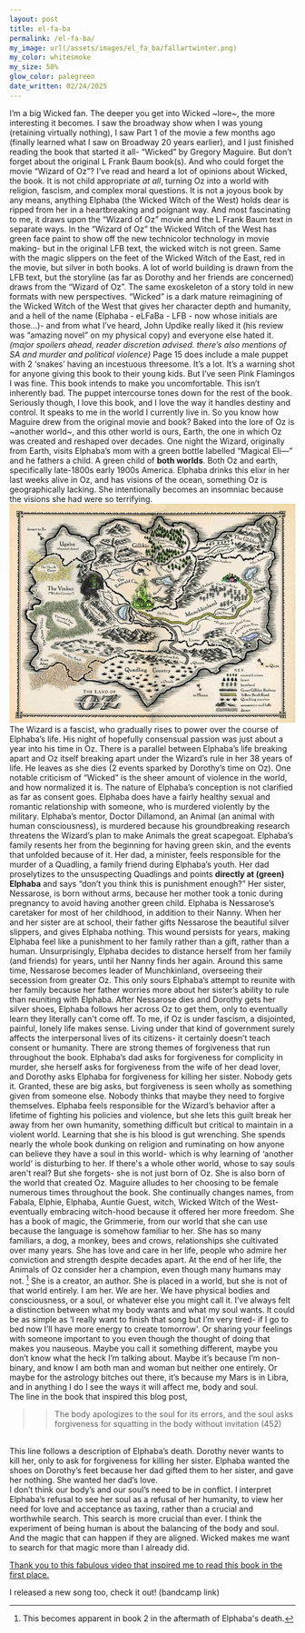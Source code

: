 ```yaml
---
layout: post
title: el-fa-ba
permalink: /el-fa-ba/
my_image: url(/assets/images/el_fa_ba/fallartwinter.png)
my_color: whitesmoke
my_size: 50%
glow_color: palegreen
date_written: 02/24/2025
---
```


I’m a big Wicked fan. The deeper you get into Wicked ~lore~, the more interesting it becomes. I saw the broadway show when I was young (retaining virtually nothing), I saw Part 1 of the movie a few months ago (finally learned what I saw on Broadway 20 years earlier), and I just finished reading the book that started it all- “Wicked” by Gregory Maguire. But don’t forget about the original L Frank Baum book(s). And who could forget the movie “Wizard of Oz”?
I’ve read and heard a lot of opinions about Wicked, the book. It is not child appropriate _at all_, turning Oz into a world with religion, fascism, and complex moral questions. It is not a joyous book by any means, anything Elphaba (the Wicked Witch of the West) holds dear is ripped from her in a heartbreaking and poignant way. And most fascinating to me, it draws upon the “Wizard of Oz” movie and the L Frank Baum text in separate ways. In the “Wizard of Oz” the Wicked Witch of the West has green face paint to show off the new technicolor technology in movie making- but in the original LFB text, the wicked witch is not green. Same with the magic slippers on the feet of the Wicked Witch of the East, red in the movie, but silver in both books. A lot of world building is drawn from the LFB text, but the storyline (as far as Dorothy and her friends are concerned) draws from the “Wizard of Oz”.
The same exoskeleton of a story told in new formats with new perspectives. 
“Wicked” is a dark mature reimagining of the Wicked Witch of the West that gives her character depth and humanity, and a hell of the name (Elphaba - eLFaBa - LFB - now whose initials are those…)- and from what I’ve heard, John Updike really liked it (his review was “amazing novel” on my physical copy) and everyone else hated it. 
_(major spoilers ahead, reader discretion advised. there’s also mentions of SA and murder and political violence)_
Page 15 does include a male puppet with 2 ‘snakes’ having an incestuous threesome. It’s a lot. It’s a warning shot for anyone giving this book to their young kids. But I’ve seen Pink Flamingos I was fine. 
This book intends to make you uncomfortable. This isn’t inherently bad. The puppet intercourse tones down for the rest of the book. 
Seriously though, I love this book, and I love the way it handles destiny and control. It speaks to me in the world I currently live in.
So you know how Maguire drew from the original movie and book? Baked into the lore of Oz is ~another world~, and this other world is ours, Earth, the one in which Oz was created and reshaped over decades. One night the Wizard, originally from Earth, visits Elphaba’s mom with a green bottle labelled “Magical Eli—” and he fathers a child.  A green child of **both worlds**. Both Oz and earth, specifically late-1800s early 1900s America. Elphaba drinks this elixr in her last weeks alive in Oz, and has visions of the ocean, something Oz is geographically lacking. She intentionally becomes an insomniac because the visions she had were so terrifying. ![Map of Oz](/assets/images/el_fa_ba/Ozmap.jpg)
The Wizard is a fascist, who gradually rises to power over the course of Elphaba’s life. His night of hopefully consensual passion was just about a year into his time in Oz. There is a parallel between Elphaba’s life breaking apart and Oz itself breaking apart under the Wizard’s rule in her 38 years of life. He leaves as she dies (2 events sparked by Dorothy’s time on Oz).
One notable criticism of “Wicked” is the sheer amount of violence in the world, and how normalized it is. The nature of Elphaba’s conception is not clarified as far as consent goes. Elphaba does have a fairly healthy sexual and romantic relationship with someone, who is murdered violently by the military. Elphaba’s mentor, Doctor Dillamond, an Animal (an animal with human consciousness), is murdered because his groundbreaking research threatens the Wizard’s plan to make Animals the great scapegoat. 
Elphaba’s family resents her from the beginning for having green skin, and the events that unfolded because of it. Her dad, a minister, feels responsible for the murder of a Quadling, a family friend during Elphaba’s youth. Her dad proselytizes to the unsuspecting Quadlings and points **directly at (green) Elphaba** and says “don’t you think this is punishment enough?” 
Her sister, Nessarose, is born without arms, because her mother took a tonic during pregnancy to avoid having another green child. Elphaba is Nessarose’s caretaker for most of her childhood, in addition to their Nanny. When her and her sister are at school, their father gifts Nessarose the beautiful silver slippers, and gives Elphaba nothing. This wound persists for years, making Elphaba feel like a punishment to her family rather than a gift, rather than a human. Unsurprisingly, Elphaba decides to distance herself from her family (and friends) for years, until her Nanny finds her again. Around this same time, Nessarose becomes leader of Munchkinland, overseeing their secession from greater Oz. This only sours Elphaba’s attempt to reunite with her family because her father worries more about her sister’s ability to rule than reuniting with Elphaba. After Nessarose dies and Dorothy gets her silver shoes, Elphaba follows her across Oz to get them, only to eventually learn they literally can't come off.
To me, if Oz is under fascism, a disjointed, painful, lonely life makes sense. Living under that kind of government surely affects the interpersonal lives of its citizens- it certainly doesn’t teach consent or humanity. 
There are strong themes of forgiveness that run throughout the book. Elphaba’s dad asks for forgiveness for complicity in murder, she herself asks for forgiveness from the wife of her dead lover, and Dorothy asks Elphaba for forgiveness for killing her sister. Nobody gets it. Granted, these are big asks, but forgiveness is seen wholly as something given from someone else. Nobody thinks that maybe they need to forgive themselves. 
Elphaba feels responsible for the Wizard’s behavior after a lifetime of fighting his policies and violence, but she lets this guilt break her away from her own humanity, something difficult but critical to maintain in a violent world. Learning that she is his blood is gut wrenching. She spends nearly the whole book dunking on religion and ruminating on how anyone can believe they have a soul in this world- which is why learning of ‘another world’ is disturbing to her. If there's a whole other world, whose to say souls aren't real?
But she forgets- she is not just born of Oz. She is also born of the world that created Oz. 
Maguire alludes to her choosing to be female numerous times throughout the book. She continually changes names, from Fabala, Elphie, Elphaba, Auntie Guest, witch, Wicked Witch of the West- eventually embracing witch-hood because it offered her more freedom. She has a book of magic, the Grimmerie, from our world that she can use because the language is somehow familiar to her. She has so many familiars, a dog, a monkey, bees and crows, relationships she cultivated over many years. She has love and care in her life, people who admire her conviction and strength despite decades apart. At the end of her life, the Animals of Oz consider her a champion, even though many humans may not. [^1]
She is a creator, an author. She is placed in a world, but she is not of that world entirely. 
I am her. We are her. We have physical bodies and consciousness, or a soul, or whatever else you might call it. I’ve always felt a distinction between what my body wants and what my soul wants. It could be as simple as ‘I really want to finish that song but I’m very tired- if I go to bed now I’ll have more energy to create tomorrow'. Or sharing your feelings with someone important to you even though the thought of doing that makes you nauseous. Maybe you call it something different, maybe you don’t know what the heck I’m talking about. Maybe it’s because I’m non-binary, and know I am both man and woman but neither one entirely. Or maybe for the astrology bitches out there, it’s because my Mars is in Libra, and in anything I do I see the ways it will affect me, body and soul. 
<br>
The line in the book that inspired this blog post, 
>> The body apologizes to the soul for its errors, and the soul asks forgiveness for squatting in the body without invitation (452)
<br>
This line follows a description of Elphaba’s death. 
Dorothy never wants to kill her, only to ask for forgiveness for killing her sister. Elphaba wanted the shoes on Dorothy’s feet because her dad gifted them to her sister, and gave her nothing. She wanted her dad’s love. 
<br>
I don’t think our body’s and our soul’s need to be in conflict. I interpret Elphaba’s refusal to see her soul as a refusal of her humanity, to view her need for love and acceptance as taxing, rather than a crucial and worthwhile search. This search is more crucial than ever. 
I think the experiment of being human is about the balancing of the body and soul. And the magic that can happen if they are aligned. 
Wicked makes me want to search for that magic more than I already did. 

[Thank you to this fabulous video that inspired me to read this book in the first place.](https://www.youtube.com/watch?v=VofJWRpXfGI)

[^1]: This becomes apparent in book 2 in the aftermath of Elphaba's death.

I released a new song too, check it out! (bandcamp link)

